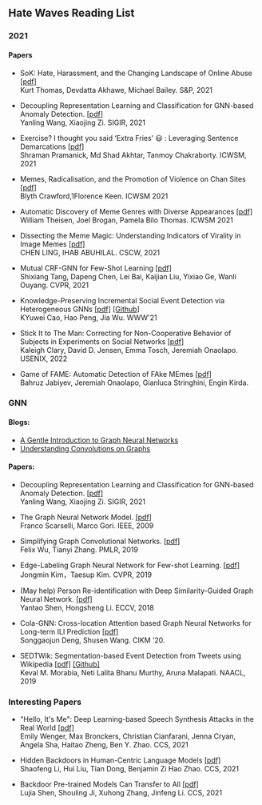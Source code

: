 ## Hate Waves Reading List

### 2021 
#### Papers
- SoK: Hate, Harassment, and the Changing Landscape of Online Abuse [[pdf]](https://storage.googleapis.com/pub-tools-public-publication-data/pdf/84e24754f62cdddfc7a377233eb348e063e18937.pdf)
<br> Kurt Thomas, Devdatta Akhawe, Michael Bailey. S&P, 2021

- Decoupling Representation Learning and Classification for GNN-based Anomaly Detection. [[pdf]](https://xiaojingzi.github.io/publications/SIGIR21-Wang-et-al-decoupled-GNN.pdf)<br>
Yanling Wang, Xiaojing Zi. SIGIR, 2021

- Exercise? I thought you said ‘Extra Fries’ :smiley: : Leveraging Sentence Demarcations [[pdf]](https://arxiv.org/pdf/2103.12377.pdf) <br>
Shraman Pramanick, Md Shad Akhtar, Tanmoy Chakraborty. ICWSM, 2021

- Memes, Radicalisation, and the Promotion of Violence on Chan Sites [[pdf]](https://ojs.aaai.org/index.php/ICWSM/article/view/18121/17924)
<br> Blyth Crawford,1Florence Keen. ICWSM 2021

- Automatic Discovery of Meme Genres with Diverse Appearances [[pdf]](https://ojs.aaai.org/index.php/ICWSM/article/view/18097/17900)
<br> William Theisen, Joel Brogan, Pamela Bilo Thomas. ICWSM 2021

- Dissecting the Meme Magic: Understanding Indicators of Virality in Image Memes [[pdf]](https://dl.acm.org/doi/pdf/10.1145/3449155)
<br> CHEN LING, IHAB ABUHILAL. CSCW, 2021

- Mutual CRF-GNN for Few-Shot Learning [[pdf]](https://openaccess.thecvf.com/content/CVPR2021/papers/Tang_Mutual_CRF-GNN_for_Few-Shot_Learning_CVPR_2021_paper.pdf)
<br> Shixiang Tang, Dapeng Chen, Lei Bai, Kaijian Liu, Yixiao Ge, Wanli Ouyang. CVPR, 2021

- Knowledge-Preserving Incremental Social Event Detection via Heterogeneous GNNs [[pdf]](https://arxiv.org/pdf/2101.08747.pdf) [[Github]](https://github.com/RingBDStack/KPGNN)
<br> KYuwei Cao, Hao Peng, Jia Wu. WWW'21

- Stick It to The Man: Correcting for Non-Cooperative Behavior of Subjects in Experiments on Social Networks [[pdf]](https://www.uvm.edu/~jonaolap/papers/clary2022correctingforsocialNCB.pdf)
<br> Kaleigh Clary, David D. Jensen, Emma Tosch, Jeremiah Onaolapo. USENIX, 2022

- Game of FAME: Automatic Detection of FAke MEmes [[pdf]](https://www.uvm.edu/~jonaolap/papers/jabiyev2021FAMEmemes.pdf)
<br> Bahruz Jabiyev, Jeremiah Onaolapo, Gianluca Stringhini, Engin Kirda. 

### GNN
#### Blogs:
- [A Gentle Introduction to Graph Neural Networks](https://distill.pub/2021/gnn-intro/)
- [Understanding Convolutions on Graphs](https://distill.pub/2021/understanding-gnns/)

#### Papers:
- Decoupling Representation Learning and Classification for GNN-based Anomaly Detection. [[pdf]](https://xiaojingzi.github.io/publications/SIGIR21-Wang-et-al-decoupled-GNN.pdf)<br>
Yanling Wang, Xiaojing Zi. SIGIR, 2021

- The Graph Neural Network Model. [[pdf]](https://ieeexplore.ieee.org/stamp/stamp.jsp?tp=&arnumber=4700287)<br>
Franco Scarselli, Marco Gori. IEEE, 2009

- Simplifying Graph Convolutional Networks. [[pdf]](http://proceedings.mlr.press/v97/wu19e/wu19e.pdf)<br>Felix Wu, Tianyi Zhang. PMLR, 2019

- Edge-Labeling Graph Neural Network for Few-shot Learning. [[pdf]](https://openaccess.thecvf.com/content_CVPR_2019/papers/Kim_Edge-Labeling_Graph_Neural_Network_for_Few-Shot_Learning_CVPR_2019_paper.pdf) <br>Jongmin Kim，Taesup Kim. CVPR, 2019

- (May help) Person Re-identification with Deep Similarity-Guided Graph Neural Network. [[pdf]](https://openaccess.thecvf.com/content_ECCV_2018/papers/Yantao_Shen_Person_Re-identification_with_ECCV_2018_paper.pdf) <br>Yantao Shen, Hongsheng Li. ECCV, 2018

- Cola-GNN: Cross-location Attention based Graph Neural Networks for Long-term ILI Prediction [[pdf]](https://yue-ning.github.io/docs/CIKM20-colagnn.pdf)
<br>Songgaojun Deng, Shusen Wang. CIKM ’20.

- SEDTWik: Segmentation-based Event Detection from Tweets using Wikipedia [[pdf]](https://aclanthology.org/N19-3011.pdf) [[Github]](https://github.com/kevalmorabia97/SEDTWik-Event-Detection-from-Tweets)
<br> Keval M. Morabia, Neti Lalita Bhanu Murthy, Aruna Malapati. NAACL, 2019


### Interesting Papers

- "Hello, It's Me": Deep Learning-based Speech Synthesis Attacks in the Real World [[pdf]](https://arxiv.org/pdf/2109.09598.pdf)
<br> Emily Wenger, Max Bronckers, Christian Cianfarani, Jenna Cryan, Angela Sha, Haitao Zheng, Ben Y. Zhao. CCS, 2021

- Hidden Backdoors in Human-Centric Language Models [[pdf]](https://arxiv.org/pdf/2105.00164.pdf)
<br>Shaofeng Li, Hui Liu, Tian Dong, Benjamin Zi Hao Zhao. CCS, 2021

- Backdoor Pre-trained Models Can Transfer to All [[pdf]](https://arxiv.org/pdf/2111.00197.pdf)
<br> Lujia Shen, Shouling Ji, Xuhong Zhang, Jinfeng Li. CCS, 2021
